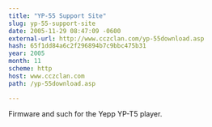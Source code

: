 ```yaml
---
title: "YP-55 Support Site"
slug: yp-55-support-site
date: 2005-11-29 08:47:09 -0600
external-url: http://www.cczclan.com/yp-55download.asp
hash: 65f1dd84a6c2f296894b7c9bbc475b31
year: 2005
month: 11
scheme: http
host: www.cczclan.com
path: /yp-55download.asp

---
```


Firmware and such for the Yepp YP-T5 player.
